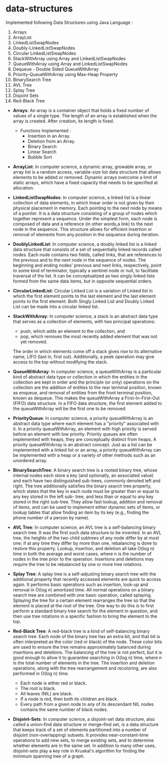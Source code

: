 # data-structures

Implemented following Data Structures using Java Language :
1.   Arrays
2.   ArrayList
3.   LinkedListSwapNodes
4.   Doubly-LinkedListSwapNodes
5.   Circular LinkedListSwapNodes
6.   StackWithArray using Array and LinkedListSwapNodes
7.   QueueWithArray using Array and LinkedListSwapNodes
8.   Dequeue - Double Sided QueueWithArray
9.   Priority-QueueWithArray using Max-Heap Property
10.  BinarySearch Tree
11.  AVL Tree
12.  Splay Tree
13.  Disjoint Sets
14.  Red-Black Tree


* **Arrays**: An array is a container object that holds a fixed number of values of a single type. The length of an array is established     when the array is created. After creation, its length is fixed.
    * Functions Implemented :
      * Insertion in an Array.
      * Deletion from an Array.
      * Binary Search
      * Linear Search
      * Bubble Sort
    
* **ArrayList**: In computer science, a dynamic array, growable array, or array list is a random access, variable-size list data           structure that allows elements to be added or removed. Dynamic arrays overcome a limit of static arrays, which have a fixed capacity     that needs to be specified at allocation.

* **LinkedListSwapNodes**: In computer science, a linked list is a linear collection of data elements, in which linear order is not given by       their physical placement in memory. Each pointing to the next node by means of a pointer. It is a data structure consisting of a         group of nodes which together represent a sequence. Under the simplest form, each node is composed of data and a reference (in           other words,a link) to the next node in the sequence. This structure allows for efficient insertion or removal of elements from any     position in the sequence during iteration. 

* **DoublyLinkedList**: In computer science, a doubly linked list is a linked data structure that consists of a set of sequentially       linked records called nodes. Each node contains two fields, called links, that are references to the previous and to the next node in   the sequence of nodes. The beginning and ending nodes' previous and next links, respectively, point to some kind of terminator,         typically a sentinel node or null, to facilitate traversal of the list. It can be conceptualized as two singly linked lists formed       from the same data items, but in opposite sequential orders.

* **CircularLinkedList**: Circular Linked List is a variation of Linked list in which the first element points to the last element and     the last element points to the first element. Both Singly Linked List and Doubly Linked List can be made into a circular linked list.

* **StackWithArray**: In computer science, a stack is an abstract data type that serves as a collection of elements, with two principal             operations:
  * push, which adds an element to the collection, and
  * pop, which removes the most recently added element that was not yet removed.
  
  The order in which elements come off a stack gives rise to its alternative name, LIFO (last in, first out). Additionally, a peek         operation may give access to the top without modifying the stack.
  
* **QueueWithArray**: In computer science, a queueWithArray is a particular kind of abstract data type or collection in which the entities in the           collection are kept in order and the principle (or only) operations on the collection are the addition of entities to the rear           terminal position, known as enqueue, and removal of entities from the front terminal position, known as dequeue. This makes the queueWithArray   a First-In-First-Out (FIFO) data structure. In a FIFO data structure, the first element added to the queueWithArray will be the first one to be   removed.

* **PriorityQueue**: In computer science, a priority queueWithArray is an abstract data type where each element has a "priority" associated with   it. In a priority queueWithArray, an element with high priority is served before an element with low priority. Priority queues are often         implemented with heaps, they are conceptually distinct from heaps. A priority queueWithArray is an abstract concept. Just as a list can be       implemented with a linked list or an array, a priority queueWithArray can be implemented with a heap or a variety of other methods such as an     unordered array.

* **BinarySearchTree**: A binary search tree is a rooted binary tree, whose internal nodes each store a key (and optionally, an           associated value) and each have two distinguished sub-trees, commonly denoted left and right. The tree additionally satisfies the       binary search tree property, which states that the key in each node must be greater than or equal to any key stored in the left sub-     tree, and less than or equal to any key stored in the right sub-tree. They allow fast lookup, addition and removal of items, and can     be used to implement either dynamic sets of items, or lookup tables that allow finding an item by its key (e.g., finding the phone       number of a person by name).

* **AVL Tree**: In computer science, an AVL tree is a self-balancing binary search tree. It was the first such data structure to be       invented. In an AVL tree, the heights of the two child subtrees of any node differ by at most one; if at any time they differ by more   than one, rebalancing is done to restore this property. Lookup, insertion, and deletion all take O(log n) time in both the average and   worst cases, where n is the number of nodes in the tree prior to the operation. Insertions and deletions may require the tree to be     rebalanced by one or more tree rotations.

* **Splay Tree**: A splay tree is a self-adjusting binary search tree with the additional property that recently accessed elements are     quick to access again. It performs basic operations such as insertion, look-up and removal in O(log n) amortized time. All normal       operations on a binary search tree are combined with one basic operation, called splaying. Splaying the tree for a certain element       rearranges the tree so that the element is placed at the root of the tree. One way to do this is to first perform a standard binary     tree search for the element in question, and then use tree rotations in a specific fashion to bring the element to the top. 

* **Red-Black Tree**: A red–black tree is a kind of self-balancing binary search tree. Each node of the binary tree has an extra bit,     and that bit is often interpreted as the color (red or black) of the node. These color bits are used to ensure the tree remains         approximately balanced during insertions and deletions. The balancing of the tree is not perfect, but it is good enough to allow it to   guarantee searching in O(log n) time, where n is the total number of elements in the tree. The insertion and deletion operations,       along with the tree rearrangement and recoloring, are also performed in O(log n) time.

   * Each node is either red or black.
   * The root is black.
   * All leaves (NIL) are black.
   * If a node is red, then both its children are black.
   * Every path from a given node to any of its descendant NIL nodes contains the same number of black nodes.
 
* **Disjoint-Sets**: In computer science, a disjoint-set data structure, also called a union–find data structure or merge–find set, is a   data structure that keeps track of a set of elements partitioned into a number of disjoint (non-overlapping) subsets. It provides       near-constant-time operations to add new sets, to merge existing sets, and to determine whether elements are in the same set. In         addition to many other uses, disjoint-sets play a key role in Kruskal's algorithm for finding the minimum spanning tree of a graph.
